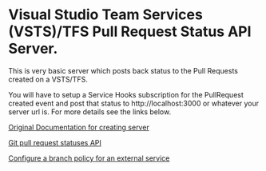 # Visual Studio Team Services (VSTS)/TFS Pull Request Status API Server.

This is very basic server which posts back status to the Pull Requests created on a VSTS/TFS. 

You will have to setup a Service Hooks subscription for the PullRequest created event and post that status to http://localhost:3000 or whatever your server url is.
For more details see the links below.

[Original Documentation for creating server](https://docs.microsoft.com/en-us/vsts/git/how-to/create-pr-status-server)

[Git pull request statuses API](https://www.visualstudio.com/en-us/docs/integrate/api/git/pull-requests/pullrequeststatuses)

[Configure a branch policy for an external service](https://docs.microsoft.com/en-us/vsts/git/how-to/pr-status-policy)




